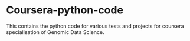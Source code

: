 # Coursera-python-code

This contains the python code for various tests and projects for coursera specialisation of Genomic Data Science.
